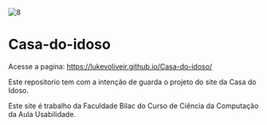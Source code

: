 ![8](https://user-images.githubusercontent.com/16178949/32411593-4a65d02c-c1c6-11e7-99a5-2c4453a7f201.gif)


# Casa-do-idoso

Acesse a pagina: https://lukevoliveir.github.io/Casa-do-idoso/

Este repositorio tem com a intenção de guarda o projeto do site da Casa do Idoso.

Este site é trabalho da Faculdade Bilac do Curso de Ciência da Computação da Aula Usabilidade.




